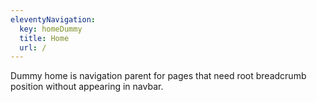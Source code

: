 ```yaml
---
eleventyNavigation:
  key: homeDummy
  title: Home
  url: /
---
```


Dummy home is navigation parent for pages that need root breadcrumb position without appearing in navbar.